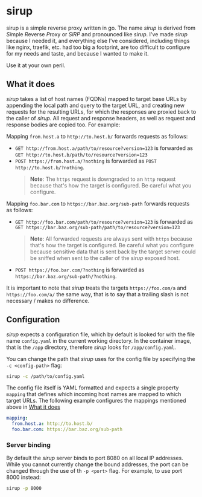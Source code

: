 # sirup

sirup is a simple reverse proxy written in go. The name _sirup_ is derived from
*Si*mple *R*everse *P*roxy or *SiRP* and pronounced like _sirup_. I've made
_sirup_ because I needed it, and everything else I've considered, including
things like nginx, traefik, etc. had too big a footprint, are too difficult to
configure for my needs and taste, and because I wanted to make it.

Use it at your own peril.

## What it does

_sirup_ takes a list of host names (FQDNs) mapped to target base URLs by appending
the local path and query to the target URL, and creating new requests for the
resulting URLs, for which the responses are proxied back to the caller of
_sirup_. All request and response headers, as well as request and response
bodies are copied too. For example:

Mapping `from.host.a` to `http://to.host.b/` forwards requests as follows:

- `GET http://from.host.a/path/to/resource?version=123` is forwarded as
  `GET http://to.host.b/path/to/resource?version=123`
- `POST https://from.host.a/?nothing` is forwarded as
  `POST http://to.host.b/?nothing`.
  > **Note**: The `https` request is downgraded to an `http` request because
  that's how the target is configured. Be careful what you configure.

Mapping `foo.bar.com` to `https://bar.baz.org/sub-path` forwards requests as
follows:

- `GET http://foo.bar.com/path/to/resource?version=123` is forwarded as
  `GET https://bar.baz.org/sub-path/path/to/resource?version=123`
  > **Note**: All forwarded requests are always sent with `https` because that's
  how the target is configured. Be careful what you configure because sensitive
  data that is sent back by the target server could be sniffed when sent to the
  caller of the _sirup_ exposed host.
- `POST https://foo.bar.com/?nothing` is forwarded as
  `https://bar.baz.org/sub-path/?nothing`.

It is important to note that _sirup_ treats the targets `https://foo.com/a` and
`https://foo.com/a/` the same way, that is to say that a trailing slash is not
necessary / makes no difference.

## Configuration

_sirup_ expects a configuration file, which by default is looked for with the
file name `config.yaml` in the current working directory. In the container image,
that is the `/app` directory, therefore _sirup_ looks for `/app/config.yaml`.

You can change the path that _sirup_ uses for the config file by specifying the
`-c <config-path>` flag:

```bash
sirup -c /path/to/config.yaml
```

The config file itself is YAML formatted and expects a single property `mapping`
that defines which incoming host names are mapped to which target URLs. The
following example configures the mappings mentioned above in
[What it does](#what-it-does)

```yaml
mapping:
  from.host.a: http://to.host.b/
  foo.bar.com: https://bar.baz.org/sub-path
```

### Server binding

By default the _sirup_ server binds to port 8080 on all local IP addresses.
While you cannot currently change the bound addresses, the port can be changed
through the use of th `-p <port>` flag. For example, to use port 8000 instead:

```bash
sirup -p 8000
```
